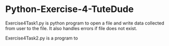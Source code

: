 # Python-Exercise-4-TuteDude

Exercise4Task1.py is python program to open a file and write data collected from user to the file.
It also handles errors if file does not exist.

Exercise4Task2.py is a program to 
